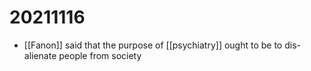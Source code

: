 # 20211116

-   [[Fanon]] said that the purpose of [[psychiatry]] ought to be to dis-alienate people from society
